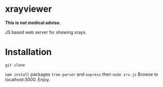 # xrayviewer

**This is not medical advise.**

JS based web server for showing xrays.

# Installation

`git clone`

`npm install` packages `tree-parser` and `express`
then
`node srv.js`
Browse to localhost:3000. Enjoy.
